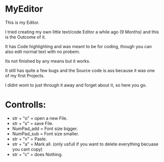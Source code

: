 # MyEditor
This is my Editor.

I tried creating my own little text/code Editor a while ago (9 Months) and this is the Outcome of it.

It has Code highlighting and was meant to be for coding, though you can also edit normal text with no probem.

Its not finished by any means but it works.

It still has quite a few bugs and the Source code is ass because it was one of my first Projects.

I didnt wont to just through it away and forget about it, so here you go.

# Controlls:
* str + "o" = open a new File.
* str + "s" = save File.
* NumPad_add = Font size bigger.
* NumPad_sub = Font size smaller.
* str + "v" = Paste.
* str + "a" = Mark all. (only usfull if you want to delete everything becuase you cant copy)
* str + "c" = does Nothing.
